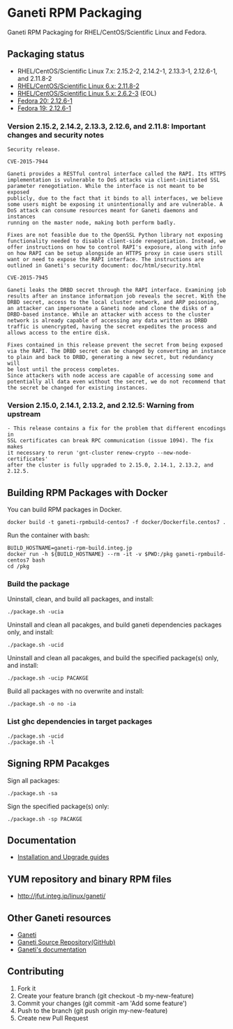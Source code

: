 # Ganeti RPM Packaging

Ganeti RPM Packaging for RHEL/CentOS/Scientific Linux and Fedora.

## Packaging status

- RHEL/CentOS/Scientific Linux 7.x: 2.15.2-2, 2.14.2-1, 2.13.3-1, 2.12.6-1, and 2.11.8-2
- [RHEL/CentOS/Scientific Linux 6.x: 2.11.8-2](https://github.com/jfut/ganeti-rpm/tree/el6)
- [RHEL/CentOS/Scientific Linux 5.x: 2.6.2-3](https://github.com/jfut/ganeti-rpm/tree/el5) (EOL)
- [Fedora 20: 2.12.6-1](https://github.com/jfut/ganeti-rpm/tree/f20)
- [Fedora 19: 2.12.6-1](https://github.com/jfut/ganeti-rpm/tree/f19)

### Version 2.15.2, 2.14.2, 2.13.3, 2.12.6, and 2.11.8: Important changes and security notes

```
Security release.
  
CVE-2015-7944
  
Ganeti provides a RESTful control interface called the RAPI. Its HTTPS
implementation is vulnerable to DoS attacks via client-initiated SSL
parameter renegotiation. While the interface is not meant to be exposed
publicly, due to the fact that it binds to all interfaces, we believe
some users might be exposing it unintentionally and are vulnerable. A
DoS attack can consume resources meant for Ganeti daemons and instances
running on the master node, making both perform badly.
  
Fixes are not feasible due to the OpenSSL Python library not exposing
functionality needed to disable client-side renegotiation. Instead, we
offer instructions on how to control RAPI's exposure, along with info
on how RAPI can be setup alongside an HTTPS proxy in case users still
want or need to expose the RAPI interface. The instructions are
outlined in Ganeti's security document: doc/html/security.html
  
CVE-2015-7945

Ganeti leaks the DRBD secret through the RAPI interface. Examining job
results after an instance information job reveals the secret. With the
DRBD secret, access to the local cluster network, and ARP poisoning,
an attacker can impersonate a Ganeti node and clone the disks of a
DRBD-based instance. While an attacker with access to the cluster
network is already capable of accessing any data written as DRBD
traffic is unencrypted, having the secret expedites the process and
allows access to the entire disk.
  
Fixes contained in this release prevent the secret from being exposed
via the RAPI. The DRBD secret can be changed by converting an instance
to plain and back to DRBD, generating a new secret, but redundancy will
be lost until the process completes.
Since attackers with node access are capable of accessing some and
potentially all data even without the secret, we do not recommend that
the secret be changed for existing instances.
```

### Version 2.15.0, 2.14.1, 2.13.2, and 2.12.5: Warning from upstream

```
- This release contains a fix for the problem that different encodings in
SSL certificates can break RPC communication (issue 1094). The fix makes
it necessary to rerun 'gnt-cluster renew-crypto --new-node-certificates'
after the cluster is fully upgraded to 2.15.0, 2.14.1, 2.13.2, and 2.12.5.
```

## Building RPM Packages with Docker

You can build RPM packages in Docker.

```
docker build -t ganeti-rpmbuild-centos7 -f docker/Dockerfile.centos7 .
```

Run the container with bash:

```
BUILD_HOSTNAME=ganeti-rpm-build.integ.jp
docker run -h ${BUILD_HOSTNAME} --rm -it -v $PWD:/pkg ganeti-rpmbuild-centos7 bash
cd /pkg
```

### Build the package

Uninstall, clean, and build all packages, and install:

```
./package.sh -ucia
```

Uninstall and clean all pacakges, and build ganeti dependencies packages only, and install:

```
./package.sh -ucid
```

Uninstall and clean all pacakges, and build the specified package(s) only, and install:

```
./package.sh -ucip PACAKGE
```

Build all packages with no overwrite and install:

```
./package.sh -o no -ia
```

### List ghc dependencies in target packages

```
./package.sh -ucid
./package.sh -l
```

## Signing RPM Pacakges

Sign all packages:

```
./package.sh -sa
```

Sign the specified package(s) only:

```
./package.sh -sp PACAKGE
```

## Documentation

- [Installation and Upgrade guides](https://github.com/jfut/ganeti-rpm/tree/master/doc)

## YUM repository and binary RPM files

- http://jfut.integ.jp/linux/ganeti/

## Other Ganeti resources

- [Ganeti](http://www.ganeti.org/)
- [Ganeti Source Repository(GitHub)](https://github.com/ganeti/ganeti)
- [Ganeti's documentation](http://docs.ganeti.org/ganeti/current/html/)

## Contributing

1. Fork it
2. Create your feature branch (git checkout -b my-new-feature)
3. Commit your changes (git commit -am 'Add some feature')
4. Push to the branch (git push origin my-new-feature)
5. Create new Pull Request

